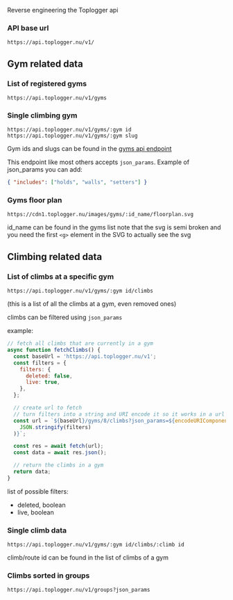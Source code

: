 Reverse engineering the Toplogger api

### API base url

`https://api.toplogger.nu/v1/`

## Gym related data

### List of registered gyms

`https://api.toplogger.nu/v1/gyms`

### Single climbing gym

`https://api.toplogger.nu/v1/gyms/:gym id`
`https://api.toplogger.nu/v1/gyms/:gym slug`

Gym ids and slugs can be found in the [gyms api endpoint](#list-of-registered-gyms)

This endpoint like most others accepts `json_params`. Example of json_params you can add:

```json
{ "includes": ["holds", "walls", "setters"] }
```

<!-- https://api.toplogger.nu/v1/gyms/monk-amsterdam.json?json_params=%7B%22includes%22:[%22holds%22,%22walls%22,%22setters%22]%7D -->

### Gyms floor plan

`https://cdn1.toplogger.nu/images/gyms/:id_name/floorplan.svg`

id_name can be found in the gyms list
note that the svg is semi broken and you need the first `<g>` element in the SVG to actually see the svg

<!-- there is a chance you can't see the svg because it is very big -->

## Climbing related data

### List of climbs at a specific gym

`https://api.toplogger.nu/v1/gyms/:gym id/climbs`

(this is a list of all the climbs at a gym, even removed ones)

climbs can be filtered using `json_params`

example:

```js
// fetch all climbs that are currently in a gym
async function fetchClimbs() {
  const baseUrl = 'https://api.toplogger.nu/v1';
  const filters = {
    filters: {
      deleted: false,
      live: true,
    },
  };

  // create url to fetch
  // turn filters into a string and URI encode it so it works in a url
  const url = `${baseUrl}/gyms/8/climbs?json_params=${encodeURIComponent(
    JSON.stringify(filters)
  )}`;

  const res = await fetch(url);
  const data = await res.json();

  // return the climbs in a gym
  return data;
}
```

list of possible filters:

- deleted, boolean
- live, boolean

### Single climb data

`https://api.toplogger.nu/v1/gyms/:gym id/climbs/:climb id`

climb/route id can be found in the list of climbs of a gym

### Climbs sorted in groups

<!-- https://api.toplogger.nu/v1/groups?json_params=%7B%22filters%22:%7B%22gym_id%22:8,%22score_system%22:%22none%22,%22live%22:true%7D,%22includes%22:[%22climb_groups%22]%7D -->

 <!-- https://cdn1.toplogger.nu/images/gyms/bruut_boulder_breda/floorplan.svg -->
 <!-- https://api.toplogger.nu/v1/gyms/8/climbs?json_params=%7B%22filters%22:%7B%22deleted%22:false,%22live%22:true%7D%7D -->

`https://api.toplogger.nu/v1/groups?json_params`
